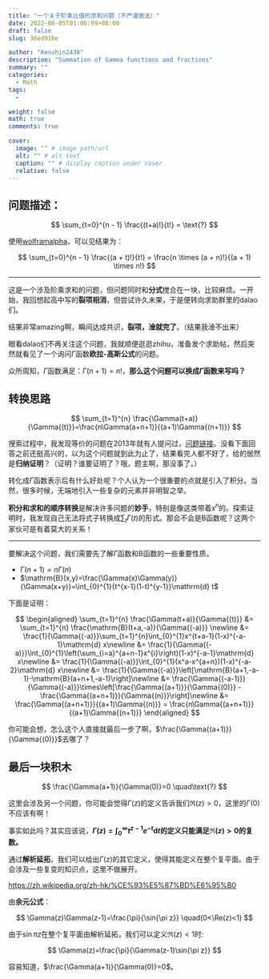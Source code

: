 ```yaml
---
title: "一个关于阶乘比值的求和问题（不严谨做法）"
date: 2022-06-05T01:06:09+08:00
draft: false
slug: 36ed91be

author: "Kenshin2438"
description: "Summation of Gamma functions and fractions"
summary: ""
categories: 
  - Math
tags: 
  - 

weight: false
math: true
comments: true

cover:
  image: "" # image path/url
  alt: "" # alt text
  caption: "" # display caption under cover
  relative: false
---
```


## 问题描述：

$$
\sum_{t=0}^{n - 1} \frac{(t+a)!}{t!} = \text{?}
$$

使用[wolframalpha](https://www.wolframalpha.com/)，可以见结果为：

$$
\sum_{t=0}^{n - 1} \frac{(a + t)!}{t!} = \frac{n \times (a + n)!}{(a + 1) \times n!}
$$

---

这是一个涉及阶乘求和的问题，但问题同时和**分式**搅合在一块，比较麻烦。一开始，我回想起高中写的**裂项相消**，但尝试许久未果，于是便转向求助群里的dalao们。

结果非常amazing啊，瞬间达成共识，**裂项，淦就完了**。（结果我淦不出来）

眼看dalao们不再关注这个问题，我就顺便逛逛zhihu，准备发个求助帖，然后突然就看见了一个询问$\Gamma$函数**欧拉-高斯公式**的问题。

众所周知，$\Gamma$函数满足：$\Gamma(n + 1) = n!$，**那么这个问题可以换成$\Gamma$函数来写吗？**

## 转换思路

$$
\sum_{t=1}^{n} \frac{\Gamma(t+a)}{\Gamma{(t)}}=\frac{n\Gamma(a+n+1)}{(a+1)\Gamma{(n+1)}}
$$

搜索过程中，我发现等价的问题在2013年就有人提问过，[问题链接](https://math.stackexchange.com/questions/326790/summation-of-gamma-functions-and-fractions)。没看下面回答之前还挺高兴的，以为这个问题就到此为止了，结果看完人都不好了，给的居然是**归纳证明**？（证明？谁要证明了？哦，题主啊，那没事了。）

转化成$\Gamma$函数表示后有什么好处呢？个人认为一个很重要的点就是引入了积分。当然，很多时候，无端地引入一些复杂的元素并非明智之举。

**积分和求和的顺序转换**是解决许多问题的**妙手**，特别是像这类带着$x^n$的。探索证明时，我发现自己无法将式子转换成$\sum_{t}\Gamma(t)$的形式。那会不会是$\mathrm{B}$函数呢？这两个家伙可是有着莫大的关系！

---

要解决这个问题，我们需要先了解$\Gamma$函数和$\mathrm{B}$函数的一些重要性质。

- $\Gamma(n + 1) = n\Gamma(n)$
- $\mathrm{B}(x,y)=\frac{\Gamma(x)\Gamma(y)}{\Gamma(x+y)}=\int_{0}^{1}{t^{x-1}(1-t)^{y-1}}\mathrm{d} t$

下面是证明：

$$
\begin{aligned}
\sum_{t=1}^{n} \frac{\Gamma(t+a)}{\Gamma{(t)}}
&= \sum_{t=1}^{n} \frac{\mathrm{B}(t+a,-a)}{\Gamma{(-a)}} \newline
&= \frac{1}{\Gamma{(-a)}}\sum_{t=1}^{n}\int_{0}^{1}x^{t+a-1}(1-x)^{-a-1}\mathrm{d} x\newline
&= \frac{1}{\Gamma{(-a)}}\int_{0}^{1}\left(\sum_{i=a}^{a+n-1}x^{i}\right)(1-x)^{-a-1}\mathrm{d} x\newline
&= \frac{1}{\Gamma{(-a)}}\int_{0}^{1}(x^a-x^{a+n})(1-x)^{-a-2}\mathrm{d} x\newline
&= \frac{1}{\Gamma{(-a)}}\left[\mathrm{B}(a+1,-a-1)-\mathrm{B}(a+n+1,-a-1)\right]\newline
&= \frac{\Gamma{(-a-1)}}{\Gamma{(-a)}}\times\left[\frac{\Gamma{(a+1)}}{\Gamma{(0)}} - \frac{\Gamma{(a+n+1)}}{\Gamma{(n)}}\right]\newline
&= \frac{\Gamma{(a+n+1)}}{(a+1)\Gamma{(n)}} = \frac{n\Gamma{(a+n+1)}}{(a+1)\Gamma{(n+1)}}
\end{aligned}
$$

你可能会想，怎么这个人直接就最后一步了啊，$\frac{\Gamma{(a+1)}}{\Gamma{(0)}}$去哪了？

## 最后一块积木

$$
\frac{\Gamma(a+1)}{\Gamma(0)}=0 \quad\text{?}
$$

这里会涉及另一个问题，你可能会觉得$\Gamma(z)$的定义告诉我们$\Re(z)>0$，这里的$\Gamma(0)$不应该有啊！

事实如此吗？其实应该说，**$\Gamma(z)=\int_{0}^{\infty}t^{z-1}e^{-t}\mathrm{d}t$的定义只能满足$\Re(z)>0$的复数。**

通过**解析延拓**，我们可以给出$\Gamma(z)$的其它定义，使得其能定义在整个复平面。由于会涉及一些复变的知识点，这里不做展开。

<https://zh.wikipedia.org/zh-hk/%CE%93%E5%87%BD%E6%95%B0>

由**余元公式**：

$$
\Gamma(z)\Gamma(z-1)=\frac{\pi}{\sin{\pi z}} \quad(0<\Re(z)<1)
$$

由于$\sin{\pi z}$在整个复平面由解析延拓，我们可以定义$\Re(z)<1$时:

$$
\Gamma(z)=\frac{\pi}{\Gamma(z-1)\sin{\pi z}}
$$

容易知道，$\frac{\Gamma(a+1)}{\Gamma(0)}=0$。